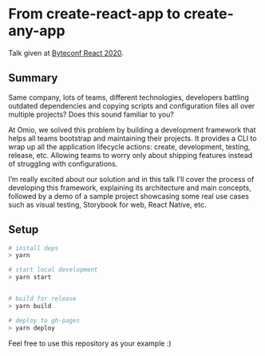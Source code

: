 # From create-react-app to create-any-app

Talk given at [Byteconf React 2020](https://www.bytesized.xyz/from-create-react-app-to-create-any-app/).

## Summary

Same company, lots of teams, different technologies, developers battling outdated dependencies and copying scripts and configuration files all over multiple projects? Does this sound familiar to you?

At Omio, we solved this problem by building a development framework that helps all teams bootstrap and maintaining their projects. It provides a CLI to wrap up all the application lifecycle actions: create, development, testing, release, etc. Allowing teams to worry only about shipping features instead of struggling with configurations.

I’m really excited about our solution and in this talk I’ll cover the process of developing this framework, explaining its architecture and main concepts, followed by a demo of a sample project showcasing some real use cases such as visual testing, Storybook for web, React Native, etc.

## Setup

```bash
# install deps
> yarn

# start local development
> yarn start


# build for release
> yarn build

# deploy to gh-pages
> yarn deploy
```

Feel free to use this repository as your example :)
